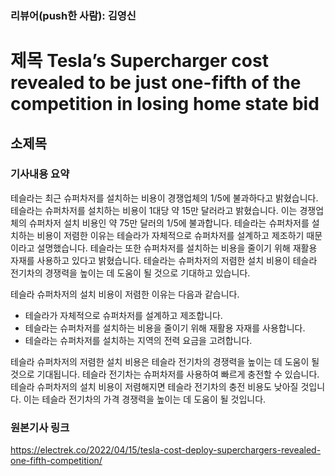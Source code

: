 ### 리뷰어(push한 사람): 김영신

# 제목 Tesla’s Supercharger cost revealed to be just one-fifth of the competition in losing home state bid


## 소제목


### 기사내용 요약

테슬라는 최근 슈퍼차저를 설치하는 비용이 경쟁업체의 1/5에 불과하다고 밝혔습니다. 테슬라는 슈퍼차저를 설치하는 비용이 1대당 약 15만 달러라고 밝혔습니다. 이는 경쟁업체의 슈퍼차저 설치 비용인 약 75만 달러의 1/5에 불과합니다. 테슬라는 슈퍼차저를 설치하는 비용이 저렴한 이유는 테슬라가 자체적으로 슈퍼차저를 설계하고 제조하기 때문이라고 설명했습니다. 테슬라는 또한 슈퍼차저를 설치하는 비용을 줄이기 위해 재활용 자재를 사용하고 있다고 밝혔습니다. 테슬라는 슈퍼차저의 저렴한 설치 비용이 테슬라 전기차의 경쟁력을 높이는 데 도움이 될 것으로 기대하고 있습니다.

테슬라 슈퍼차저의 설치 비용이 저렴한 이유는 다음과 같습니다.

* 테슬라가 자체적으로 슈퍼차저를 설계하고 제조합니다.
* 테슬라는 슈퍼차저를 설치하는 비용을 줄이기 위해 재활용 자재를 사용합니다.
* 테슬라는 슈퍼차저를 설치하는 지역의 전력 요금을 고려합니다.
  
테슬라 슈퍼차저의 저렴한 설치 비용은 테슬라 전기차의 경쟁력을 높이는 데 도움이 될 것으로 기대됩니다. 테슬라 전기차는 슈퍼차저를 사용하여 빠르게 충전할 수 있습니다. 테슬라 슈퍼차저의 설치 비용이 저렴해지면 테슬라 전기차의 충전 비용도 낮아질 것입니다. 이는 테슬라 전기차의 가격 경쟁력을 높이는 데 도움이 될 것입니다.

### 원본기사 링크
https://electrek.co/2022/04/15/tesla-cost-deploy-superchargers-revealed-one-fifth-competition/

